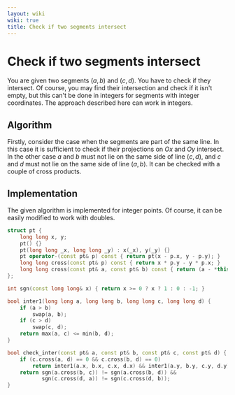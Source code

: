 ```yaml
---
layout: wiki
wiki: true
title: Check if two segments intersect
---
```


# Check if two segments intersect

You are given two segments $(a, b)$ and $(c, d)$.
You have to check if they intersect.
Of course, you may find their intersection and check if it isn't empty, but this can't be done in integers for segments with integer coordinates.
The approach described here can work in integers.

## Algorithm

Firstly, consider the case when the segments are part of the same line.
In this case it is sufficient to check if their projections on $Ox$ and $Oy$ intersect.
In the other case $a$ and $b$ must not lie on the same side of line $(c, d)$, and $c$ and $d$ must not lie on the same side of line $(a, b)$.
It can be checked with a couple of cross products.

## Implementation

The given algorithm is implemented for integer points. Of course, it can be easily modified to work with doubles.

```cpp check-segments-inter
struct pt {
    long long x, y;
    pt() {}
    pt(long long _x, long long _y) : x(_x), y(_y) {}
    pt operator-(const pt& p) const { return pt(x - p.x, y - p.y); }
    long long cross(const pt& p) const { return x * p.y - y * p.x; }
    long long cross(const pt& a, const pt& b) const { return (a - *this).cross(b - *this); }
};

int sgn(const long long& x) { return x >= 0 ? x ? 1 : 0 : -1; }

bool inter1(long long a, long long b, long long c, long long d) {
    if (a > b)
        swap(a, b);
    if (c > d)
        swap(c, d);
    return max(a, c) <= min(b, d);
}

bool check_inter(const pt& a, const pt& b, const pt& c, const pt& d) {
    if (c.cross(a, d) == 0 && c.cross(b, d) == 0)
        return inter1(a.x, b.x, c.x, d.x) && inter1(a.y, b.y, c.y, d.y);
    return sgn(a.cross(b, c)) != sgn(a.cross(b, d)) &&
           sgn(c.cross(d, a)) != sgn(c.cross(d, b));
}
```

